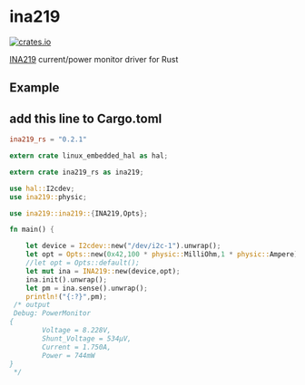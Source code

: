 # ina219

[![crates.io](https://img.shields.io/crates/v/ina219_rs.svg)](https://crates.io/crates/ina219_rs)

[INA219](http://www.ti.com/product/INA219) current/power monitor driver for Rust

## Example

## add this line to Cargo.toml

```toml
ina219_rs = "0.2.1"
```

```rust
extern crate linux_embedded_hal as hal;

extern crate ina219_rs as ina219;

use hal::I2cdev;
use ina219::physic;

use ina219::ina219::{INA219,Opts};

fn main() {

    let device = I2cdev::new("/dev/i2c-1").unwrap();
    let opt = Opts::new(0x42,100 * physic::MilliOhm,1 * physic::Ampere);
    //let opt = Opts::default();
    let mut ina = INA219::new(device,opt);
    ina.init().unwrap();
    let pm = ina.sense().unwrap();
    println!("{:?}",pm);
 /* output
 Debug: PowerMonitor
{
        Voltage = 8.228V,
        Shunt_Voltage = 534µV,
        Current = 1.750A,
        Power = 744mW
}
 */

```
